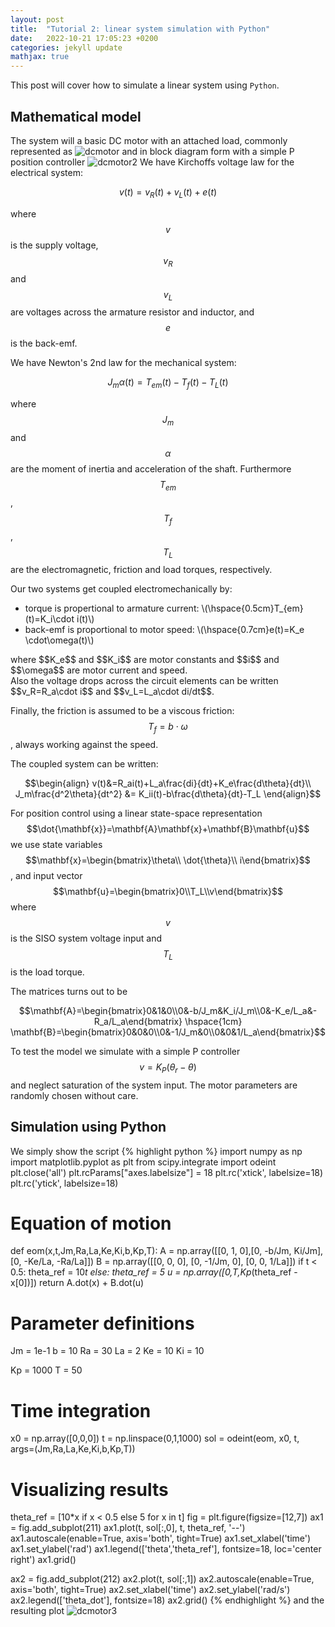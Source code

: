 ```yaml
---
layout: post
title:  "Tutorial 2: linear system simulation with Python"
date:   2022-10-21 17:05:23 +0200
categories: jekyll update
mathjax: true
---
```


This post will cover how to simulate a linear system using `Python`.

## Mathematical model
The system will a basic DC motor with an attached load, commonly represented as
![dcmotor]({{site.baseurl}}/images/dcmotor.jpg)
and in block diagram form with a simple P position controller
![dcmotor2]({{site.baseurl}}/images/dcmotor2.jpg)
We have Kirchoffs voltage law for the electrical system: 

$$ v(t)=v_R(t)+v_L(t)+e(t)$$

where $$v$$ is the supply voltage, $$v_R$$ and $$v_L$$ are voltages across the armature resistor and inductor, and $$e$$ is the back-emf.

We have Newton's 2nd law for the mechanical system:

$$ J_m\alpha(t)=T_{em}(t)-T_{f}(t)-T_L(t) $$

where $$J_m$$ and $$\alpha$$ are the moment of inertia and acceleration of the shaft. Furthermore $$T_{em}$$, $$T_f$$, $$T_L$$ are the electromagnetic, friction and load torques, respectively.

Our two systems get coupled electromechanically by: 
<ul>
<li>torque is propertional to armature current:  \(\hspace{0.5cm}T_{em}(t)=K_i\cdot i(t)\)</li>
<li>back-emf is proportional to motor speed:   \(\hspace{0.7cm}e(t)=K_e \cdot\omega(t)\)</li>
</ul>
where $$K_e$$ and $$K_i$$ are motor constants and $$i$$ and $$\omega$$ are motor current and speed. <br/>
Also the voltage drops across the circuit elements can be written $$v_R=R_a\cdot i$$ and $$v_L=L_a\cdot di/dt$$.

Finally, the friction is assumed to be a viscous friction: $$T_f=b\cdot\omega$$, always working against the speed.

The coupled system can be written:

$$\begin{align}
v(t)&=R_ai(t)+L_a\frac{di}{dt}+K_e\frac{d\theta}{dt}\\
J_m\frac{d^2\theta}{dt^2} &= K_ii(t)-b\frac{d\theta}{dt}-T_L
\end{align}$$

For position control using a linear state-space representation $$\dot{\mathbf{x}}=\mathbf{A}\mathbf{x}+\mathbf{B}\mathbf{u}$$ we use state variables $$\mathbf{x}=\begin{bmatrix}\theta\\ \dot{\theta}\\ i\end{bmatrix}$$, 
and input vector $$\mathbf{u}=\begin{bmatrix}0\\T_L\\v\end{bmatrix}$$ where $$v$$ is the SISO system voltage input and $$T_L$$ is the load torque.

The matrices turns out to be

$$\mathbf{A}=\begin{bmatrix}0&1&0\\0&-b/J_m&K_i/J_m\\0&-K_e/L_a&-R_a/L_a\end{bmatrix}
\hspace{1cm} \mathbf{B}=\begin{bmatrix}0&0&0\\0&-1/J_m&0\\0&0&1/L_a\end{bmatrix}$$

To test the model we simulate with a simple P controller $$v=K_P(\theta_r-\theta)$$ and neglect saturation of the system input.
The motor parameters are randomly chosen without care.

## Simulation using Python
We simply show the script 
{% highlight python %}
import numpy as np
import matplotlib.pyplot as plt
from scipy.integrate import odeint 
plt.close('all')
plt.rcParams["axes.labelsize"] = 18
plt.rc('xtick', labelsize=18)
plt.rc('ytick', labelsize=18)
# Equation of motion
def eom(x,t,Jm,Ra,La,Ke,Ki,b,Kp,T):
    A = np.array([[0, 1, 0],[0, -b/Jm, Ki/Jm], [0, -Ke/La, -Ra/La]])
    B = np.array([[0, 0, 0], [0, -1/Jm, 0], [0, 0, 1/La]])
    if t < 0.5:
        theta_ref = 10*t
    else:
        theta_ref = 5
    u = np.array([0,T,Kp*(theta_ref - x[0])])
    return A.dot(x) + B.dot(u)

# Parameter definitions
Jm = 1e-1
b = 10
Ra = 30
La = 2
Ke = 10
Ki = 10

Kp = 1000
T = 50

# Time integration
x0 = np.array([0,0,0])
t = np.linspace(0,1,1000)
sol = odeint(eom, x0, t, args=(Jm,Ra,La,Ke,Ki,b,Kp,T))

# Visualizing results
theta_ref = [10*x if x < 0.5 else 5 for x in t]
fig = plt.figure(figsize=[12,7])
ax1 = fig.add_subplot(211)
ax1.plot(t, sol[:,0], t, theta_ref, '--')
ax1.autoscale(enable=True, axis='both', tight=True)
ax1.set_xlabel('time')
ax1.set_ylabel('rad')
ax1.legend(['theta','theta_ref'], fontsize=18, loc='center right')
ax1.grid()

ax2 = fig.add_subplot(212)
ax2.plot(t, sol[:,1])
ax2.autoscale(enable=True, axis='both', tight=True)
ax2.set_xlabel('time')
ax2.set_ylabel('rad/s')
ax2.legend(['theta_dot'], fontsize=18)
ax2.grid()
{% endhighlight %}
and the resulting plot
![dcmotor3]({{site.baseurl}}/images/dcmotor3.jpg)
